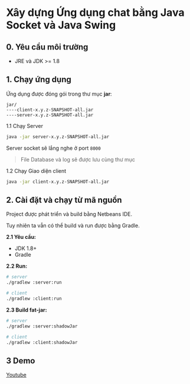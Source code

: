 # Xây dựng Ứng dụng chat bằng Java Socket và Java Swing

## 0. Yêu cầu môi trường

- JRE và JDK >= 1.8

## 1. Chạy ứng dụng

Ứng dụng được đóng gói trong thư mục **jar**:

```
jar/
----client-x.y.z-SNAPSHOT-all.jar
----server-x.y.z-SNAPSHOT-all.jar
```

1.1 Chạy Server

```bash
java -jar server-x.y.z-SNAPSHOT-all.jar
```

Server socket sẽ lắng nghe ở port `8000`

> File Database và log sẽ được lưu cùng thư mục 

1.2 Chạy Giao diện client

```bash
java -jar client-x.y.z-SNAPSHOT-all.jar
```

## 2. Cài đặt và chạy từ mã nguồn

Project được phát triển và build bằng Netbeans IDE.

Tuy nhiên ta vẫn có thể build và run được bằng Gradle.

**2.1 Yêu cầu:**

- JDK 1.8+
- Gradle

**2.2 Run:**

```bash
# server
./gradlew :server:run

# client
./gradlew :client:run
```

**2.3 Build fat-jar:**

```bash
# server
./gradlew :server:shadowJar

# client
./gradlew :client:shadowJar
```

## 3 Demo

[Youtube](https://youtu.be/EtJRlz9ulB8)
